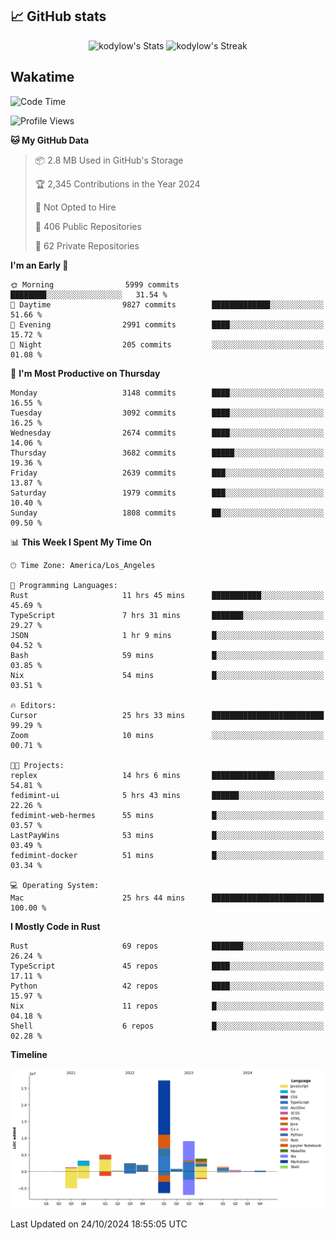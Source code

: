 ## 📈 GitHub stats
<!--START_SECTION:github-->
<div class="badges-githubstats">
  <p align="center">
    <img src="https://github-readme-stats.vercel.app/api?username=kodylow&theme=tokyonight&show_icons=true&hide_border=true&count_private=true" alt="kodylow's Stats" height="165">
    <img src="https://github-readme-streak-stats.herokuapp.com/?user=kodylow&theme=tokyonight&hide_border=true" alt="kodylow's Streak" height="165">
  </p>
</div>
<!--END_SECTION:github-->

## Wakatime 
<!--START_SECTION:waka-->
![Code Time](http://img.shields.io/badge/Code%20Time-1%2C210%20hrs%2048%20mins-blue)

![Profile Views](http://img.shields.io/badge/Profile%20Views-70-blue)

**🐱 My GitHub Data** 

> 📦 2.8 MB Used in GitHub's Storage 
 > 
> 🏆 2,345 Contributions in the Year 2024
 > 
> 🚫 Not Opted to Hire
 > 
> 📜 406 Public Repositories 
 > 
> 🔑 62 Private Repositories 
 > 
**I'm an Early 🐤** 

```text
🌞 Morning                5999 commits        ████████░░░░░░░░░░░░░░░░░   31.54 % 
🌆 Daytime                9827 commits        █████████████░░░░░░░░░░░░   51.66 % 
🌃 Evening                2991 commits        ████░░░░░░░░░░░░░░░░░░░░░   15.72 % 
🌙 Night                  205 commits         ░░░░░░░░░░░░░░░░░░░░░░░░░   01.08 % 
```
📅 **I'm Most Productive on Thursday** 

```text
Monday                   3148 commits        ████░░░░░░░░░░░░░░░░░░░░░   16.55 % 
Tuesday                  3092 commits        ████░░░░░░░░░░░░░░░░░░░░░   16.25 % 
Wednesday                2674 commits        ████░░░░░░░░░░░░░░░░░░░░░   14.06 % 
Thursday                 3682 commits        █████░░░░░░░░░░░░░░░░░░░░   19.36 % 
Friday                   2639 commits        ███░░░░░░░░░░░░░░░░░░░░░░   13.87 % 
Saturday                 1979 commits        ███░░░░░░░░░░░░░░░░░░░░░░   10.40 % 
Sunday                   1808 commits        ██░░░░░░░░░░░░░░░░░░░░░░░   09.50 % 
```


📊 **This Week I Spent My Time On** 

```text
🕑︎ Time Zone: America/Los_Angeles

💬 Programming Languages: 
Rust                     11 hrs 45 mins      ███████████░░░░░░░░░░░░░░   45.69 % 
TypeScript               7 hrs 31 mins       ███████░░░░░░░░░░░░░░░░░░   29.27 % 
JSON                     1 hr 9 mins         █░░░░░░░░░░░░░░░░░░░░░░░░   04.52 % 
Bash                     59 mins             █░░░░░░░░░░░░░░░░░░░░░░░░   03.85 % 
Nix                      54 mins             █░░░░░░░░░░░░░░░░░░░░░░░░   03.51 % 

🔥 Editors: 
Cursor                   25 hrs 33 mins      █████████████████████████   99.29 % 
Zoom                     10 mins             ░░░░░░░░░░░░░░░░░░░░░░░░░   00.71 % 

🐱‍💻 Projects: 
replex                   14 hrs 6 mins       ██████████████░░░░░░░░░░░   54.81 % 
fedimint-ui              5 hrs 43 mins       ██████░░░░░░░░░░░░░░░░░░░   22.26 % 
fedimint-web-hermes      55 mins             █░░░░░░░░░░░░░░░░░░░░░░░░   03.57 % 
LastPayWins              53 mins             █░░░░░░░░░░░░░░░░░░░░░░░░   03.49 % 
fedimint-docker          51 mins             █░░░░░░░░░░░░░░░░░░░░░░░░   03.34 % 

💻 Operating System: 
Mac                      25 hrs 44 mins      █████████████████████████   100.00 % 
```

**I Mostly Code in Rust** 

```text
Rust                     69 repos            ███████░░░░░░░░░░░░░░░░░░   26.24 % 
TypeScript               45 repos            ████░░░░░░░░░░░░░░░░░░░░░   17.11 % 
Python                   42 repos            ████░░░░░░░░░░░░░░░░░░░░░   15.97 % 
Nix                      11 repos            █░░░░░░░░░░░░░░░░░░░░░░░░   04.18 % 
Shell                    6 repos             █░░░░░░░░░░░░░░░░░░░░░░░░   02.28 % 
```



**Timeline**

![Lines of Code chart](https://raw.githubusercontent.com/Kodylow/Kodylow/master/assets/bar_graph.png)


 Last Updated on 24/10/2024 18:55:05 UTC
<!--END_SECTION:waka-->

